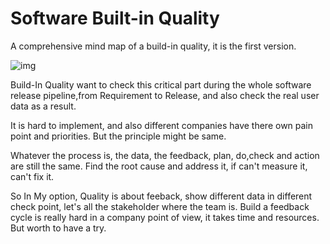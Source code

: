 # Software Built-in Quality

A comprehensive mind map of a build-in quality, it is the first version.

![img](../img/build-in-quality/built-in-quality-overview.jpg)

Build-In Quality want to check this critical part during the whole software release pipeline,from Requirement to Release, and also check the real user data as a result.

It is hard to implement, and also different companies have there own pain point and priorities. But the principle might be same. 

Whatever the process is, the data, the feedback, plan, do,check and action are still the same. Find the root cause and address it, if can't measure it, can't fix it. 

So In My option, Quality is about feeback, show different data in different check point, 
let's all the stakeholder where the team is. Build a feedback cycle is really hard in a company point of view, it takes time and resources. But worth to have a try.
